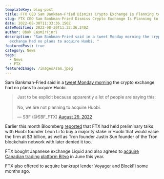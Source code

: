 ```yaml
---
templateKey: blog-post
title: FTX CEO Sam Bankman-Fried Dismiss Crypto Exchange Is Planning to Acquire Huobi
slug: FTX CEO Sam Bankman-Fried Dismiss Crypto Exchange Is Planning to Acquire Huobi
date: 2022-08-30T11:33:36.150Z
dateModified: 2022-08-30T11:33:36.240Z
author: Obok Casmir(jnr)
description: "Sam Bankman-Fried said in a tweet Monday morning the crypto
  exchange had no plans to acquire Huobi. "
featuredPost: true
category: News
tags:
  - News
  - FTX
featuredImage: /images/sam.jpeg
---
```

Sam Bankman-Fried said in a [tweet Monday morning](https://twitter.com/SBF_FTX/status/1564263100597010438) the crypto exchange had no plans to acquire Huobi. 

<blockquote class="twitter-tweet"><p lang="en" dir="ltr">Just to be explicit because apparently a lot of people are saying this:<br><br>No, we are not planning to acquire Huobi.</p>&mdash; SBF (@SBF_FTX) <a href="https://twitter.com/SBF_FTX/status/1564263100597010438?ref_src=twsrc%5Etfw">August 29, 2022</a></blockquote> <script async src="https://platform.twitter.com/widgets.js" charset="utf-8"></script>



Earlier this month Bloomberg [reported](https://www.coindesk.com/business/2022/08/12/huobi-founder-in-talks-to-sell-majority-stake-at-3b-valuation-report/) that FTX had held preliminary talks with Huobi founder Leon Li to buy a majority stake in Huobi that would value the firm at $3 billion, as well as Tron founder Justin Sun founder of the Tron blockchain network with later denied it too.

FTX bought Japanese exchange Liquid and also agreed to [acquire Canadian trading platform Bitvo](https://www.coindesk.com/business/2022/06/17/ftx-agrees-to-acquire-canadian-trading-platform-bitvo-as-it-eyes-regional-expansion/) in June this year.

FTX also offered to acquire bankrupt lender [Voyager](https://blockworks.co/ftx-offers-to-bail-out-voyager/) and [BlockFi](https://www.msn.com/en-us/money/companies/ftx-could-buy-blockfi-for-only-2415m-e2-80-93-or-a-lot-more-if-crypto-lender-hits-big-goals/ar-AA10WKgJ) some months ago.